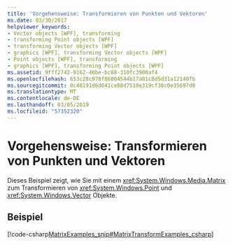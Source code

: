 ```yaml
---
title: 'Vorgehensweise: Transformieren von Punkten und Vektoren'
ms.date: 03/30/2017
helpviewer_keywords:
- Vector objects [WPF], transforming
- transforming Point objects [WPF]
- transforming Vector objects [WPF]
- graphics [WPF], transforming Vector objects [WPF]
- Point objects [WPF], transforming
- graphics [WPF], transforming Point objects [WPF]
ms.assetid: 9fff2742-9162-46be-bc88-310fc3900af4
ms.openlocfilehash: 653c28c978f86004544b17a01c8d5d31a12140fb
ms.sourcegitcommit: 0c48191d6d641ce88d7510e319cf38c0e35697d0
ms.translationtype: MT
ms.contentlocale: de-DE
ms.lasthandoff: 03/05/2019
ms.locfileid: "57352320"
---
```

# <a name="how-to-transform-points-and-vectors"></a>Vorgehensweise: Transformieren von Punkten und Vektoren
Dieses Beispiel zeigt, wie Sie mit einem <xref:System.Windows.Media.Matrix> zum Transformieren von <xref:System.Windows.Point> und <xref:System.Windows.Vector> Objekte.  
  
## <a name="example"></a>Beispiel  
 [!code-csharp[MatrixExamples_snip#MatrixTransformExamples_csharp](~/samples/snippets/csharp/VS_Snippets_Wpf/MatrixExamples_snip/CSharp/MatrixExample.cs#matrixtransformexamples_csharp)]
